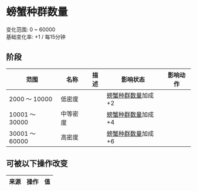 # 螃蟹种群数量  
变化范围: 0 ~ 60000  
基础变化率: +1 / 每15分钟  
## 阶段  
范围  |  名称  |  描述  |  影响状态  |  影响动作  
----  |  ----  |  ----  |  ----  |  ----  
2000 ～ 10000  |  低密度  |    |  [螃蟹种群数量](Pop_Crab.md)加成+2  |    
10001 ～ 30000  |  中等密度  |    |  [螃蟹种群数量](Pop_Crab.md)加成+4  |    
30001 ～ 60000  |  高密度  |    |  [螃蟹种群数量](Pop_Crab.md)加成+6  |    
## 可被以下操作改变  
来源  |  操作  |  值  
----  |  ----  |  ----  
